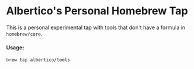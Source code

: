 
# Albertico's Personal Homebrew Tap

This is a personal experimental tap with tools that don't have a formula in `homebrew/core`.

#### Usage:

```shell
brew tap albertico/tools
```
